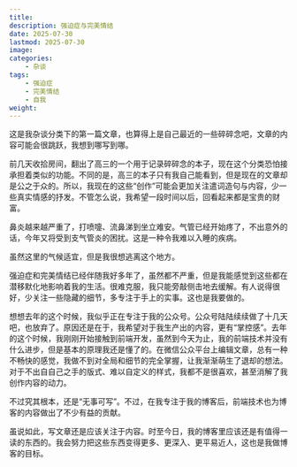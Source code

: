 ```yaml
---
title: 
description: 强迫症与完美情结
date: 2025-07-30
lastmod: 2025-07-30
image: 
categories:
    - 杂谈
tags:
    - 强迫症
    - 完美情结
    - 自我
weight: 
---
```


这是我杂谈分类下的第一篇文章，也算得上是自己最近的一些碎碎念吧，文章的内容可能会很跳跃，我想到哪写到哪。

前几天收拾房间，翻出了高三的一个用于记录碎碎念的本子，现在这个分类恐怕接承担着类似的功能。不同的是，高三的本子只有我自己能看到，但是现在的文章却是公之于众的。所以，我现在的这些“创作”可能会更加关注遣词造句与内容，少一些真实情感的抒发。不管怎么说，我希望一段时间以后，回看起来都是宝贵的财富。

鼻炎越来越严重了，打喷嚏、流鼻涕到坐立难安。气管已经开始疼了，不出意外的话，今年又将受到支气管炎的困扰。这是一种令我难以入睡的疾病。

虽然这里的气候适宜，但是我很想逃离这个地方。

强迫症和完美情结已经伴随我好多年了，虽然都不严重，但是我能感觉到这些都在潜移默化地影响着我的生活。很难克服，我只能旁敲侧击地去缓解。有人说得很好，少关注一些隐藏的细节，多专注于手上的实事。这也是我要做的。

想想去年的这个时候，我似乎正在专注于我的公众号。公众号陆陆续续做了十几天吧，也放弃了。原因还是在于，我希望对于我生产出的内容，更有“掌控感”。去年的这个时候，我刚刚开始接触到前端开发，虽然到今天为止，我的前端技术并没有什么进步，但是基本的原理我还是懂了的。在微信公众平台上编辑文章，总有一种不畅快的感觉，我做不到对全局和细节的完全掌握，让我渐渐萌生了退却的想法。对于不出自自己之手的版式、难以自定义的样式，我都不是很喜欢，甚至消解了我创作内容的动力。

不过究其根本，还是“无事可写”。不过，在我专注于我的博客后，前端技术也为博客的内容做出了不少有益的贡献。

虽说如此，写文章还是应该关注于内容。时至今日，我的博客里应该还是有值得一读的东西的。我会努力把这些东西变得更多、更深入、更平易近人，这也是我做博客的目标。

